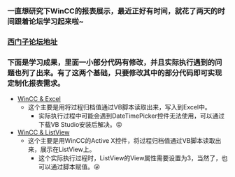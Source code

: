 ### 一直想研究下WinCC的报表展示，最近正好有时间，就花了两天的时间跟着论坛学习起来啦~
### [西门子论坛地址](http://www.ad.siemens.com.cn/club/bbs/post.aspx?a_id=1364128&b_id=5&s_id=0&num=36&type=elite#)
### 下面是学习成果，里面一小部分代码有修改，并且实际执行遇到的问题也列了出来。有了这两个基础，只要修改其中的部分代码即可实现定制化报表需求。
- [WinCC & Excel](https://github.com/DraculaXly/PLC/tree/master/WinCC%20%26%20Excel)
  - 这个主要是用将过程归档值通过VB脚本读取出来，写入到Excel中。
     - 实际执行过程中可能会遇到DateTimePicker控件无法使用，可以通过下载VB Studio安装后解决。:stuck_out_tongue_closed_eyes:
- [WinCC & ListView](https://github.com/DraculaXly/PLC/tree/master/WinCC%20%26%20ListView)
  - 这个主要是用WinCC的Active X控件，将过程归档值通过VB脚本读取出来，展示在ListView上。
     - 这个实际执行过程时，ListView的View属性需要设置为3，当然了，也可以通过脚本赋值。:stuck_out_tongue_closed_eyes:
